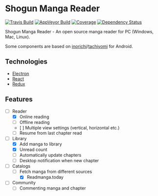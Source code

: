 # Shogun Manga Reader
[![Travis Build](https://img.shields.io/travis/na-ji/shogun/master.svg?style=flat-square)](https://travis-ci.org/na-ji/shogun) [![AppVeyor Build](https://img.shields.io/appveyor/ci/na-ji/shogun/master.svg?style=flat-square)](https://ci.appveyor.com/project/na-ji/shogun/branch/master)
[![Coverage](https://img.shields.io/coveralls/na-ji/shogun/master.svg?style=flat-square)](https://coveralls.io/github/na-ji/shogun?branch=master) [![Dependency Status](https://img.shields.io/gemnasium/na-ji/shogun.svg?style=flat-square)](https://gemnasium.com/github.com/na-ji/shogun)

Shogun Manga Reader - An open source manga reader for PC (Windows, Mac, Linux).

Some components are based on [inorichi](https://github.com/inorichi)/[tachiyomi](https://github.com/inorichi/tachiyomi) for Android.

## Technologies
 - [Electron](http://electron.atom.io/)
 - [React](https://facebook.github.io/react/)
 - [Redux](https://github.com/reactjs/redux)

## Features
 - [ ] Reader
   - [x] Online reading
   - [ ] Offline reading
   - [ ] Multiple view settings (vertical, horizontal etc.)
   - [ ] Resume from last chapter read
 - [ ] Library
   - [x] Add manga to library
   - [x] Unread count
   - [ ] Automatically update chapters
   - [ ] Desktop notification when new chapter
 - [ ] Catalogs
   - [ ] Fetch manga from different sources
	 - [x] Readmanga.today
 - [ ] Community
   - [ ] Commenting manga and chapter
